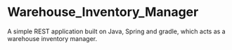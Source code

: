 # Warehouse_Inventory_Manager
A simple REST application built on Java, Spring and gradle, which acts as a warehouse inventory manager.

